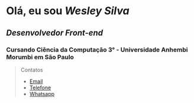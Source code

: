 #  Olá, eu sou *Wesley Silva*

##  _Desenvolvedor Front-end_

### Cursando Ciência da Computação 3° - Universidade Anhembi Morumbi em São Paulo
> Contatos
> - [Email](mailto:wesleysilvaconceicao@outlook.com) 
> - [Telefone](tel//+5534992540828)
> - [Whatsapp](https://api.whatsapp.com/send?phone=+5534992540828&text=Olá%20Wesley,%20estou%20entrando%20em%20contato%20com%20você%20para%20saber%20sobre%20o%20seu%20trabalho%20como%20Desenvolvedor)


